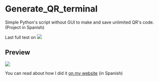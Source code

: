 # Generate_QR_terminal
Simple Python's script without GUI to make and save unlimited QR's code. (Project in Spanish)

Last full test on ![](https://camo.githubusercontent.com/7913ecf567022216d6288639911b392bceb4a4f5ccce4f8e94fd6f87c4f1de45/68747470733a2f2f696d672e736869656c64732e696f2f62616467652f707974686f6e2d332e382d626c7565)

## Preview
![](https://s7.gifyu.com/images/GIF-09-08-2020-3-33-56.gif)

You can read about how I did it [on my website](https://fcoterroba.com/proyecto-python-principiantes-generar-codigo-qr) (in Spanish)

